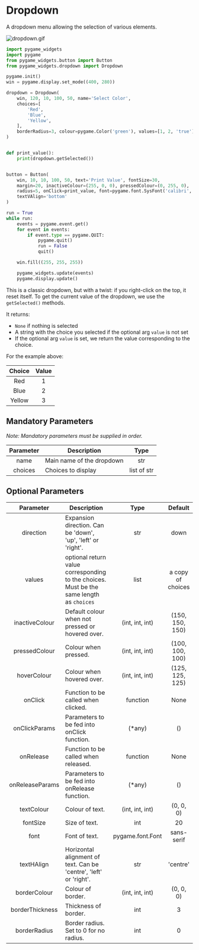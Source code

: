 # Dropdown

A dropdown menu allowing the selection of various elements.

![dropdown.gif](../images/dropdown.gif)

```Python
import pygame_widgets
import pygame
from pygame_widgets.button import Button
from pygame_widgets.dropdown import Dropdown

pygame.init()
win = pygame.display.set_mode((400, 280))

dropdown = Dropdown(
    win, 120, 10, 100, 50, name='Select Color',
    choices=[
        'Red',
        'Blue',
        'Yellow',
    ],
    borderRadius=3, colour=pygame.Color('green'), values=[1, 2, 'true'], direction='down', textHAlign='left'
)


def print_value():
    print(dropdown.getSelected())


button = Button(
    win, 10, 10, 100, 50, text='Print Value', fontSize=30,
    margin=20, inactiveColour=(255, 0, 0), pressedColour=(0, 255, 0),
    radius=5, onClick=print_value, font=pygame.font.SysFont('calibri', 10),
    textVAlign='bottom'
)

run = True
while run:
    events = pygame.event.get()
    for event in events:
        if event.type == pygame.QUIT:
            pygame.quit()
            run = False
            quit()

    win.fill((255, 255, 255))

    pygame_widgets.update(events)
    pygame.display.update()
```

This is a classic dropdown, but with a twist: if you right-click on the top, it reset itself. To get the current value
of the dropdown, we use the `getSelected()` methods.

It returns:

- `None` if nothing is selected
- A string with the choice you selected if the optional arg `value` is not set
- If the optional arg `value` is set, we return the value corresponding to the choice.

For the example above:

| Choice | Value |
| :---: | :---: |
| Red | 1 |
| Blue | 2 |
| Yellow | 3 |

## Mandatory Parameters

_Note: Mandatory parameters must be supplied in order._

| Parameter | Description | Type |
| :---: | --- | :---: |
| name | Main name of the dropdown | str | 
| choices | Choices to display | list of str | 

## Optional Parameters

| Parameter | Description | Type | Default |
| :---: | --- | :---: | :---: |
| direction | Expansion direction. Can be 'down', 'up', 'left' or 'right'. | str | down |
| values | optional return value corresponding to the choices. Must be the same length as `choices` |list|a copy of choices|
| inactiveColour | Default colour when not pressed or hovered over. | (int, int, int) | (150, 150, 150) |
| pressedColour | Colour when pressed. | (int, int, int) | (100, 100, 100) |
| hoverColour | Colour when hovered over. | (int, int, int) | (125, 125, 125) |
| onClick | Function to be called when clicked. | function | None |
| onClickParams | Parameters to be fed into onClick function. | (*any) | () |
| onRelease | Function to be called when released. | function | None |
| onReleaseParams | Parameters to be fed into onRelease function. | (*any) | () |
| textColour | Colour of text. | (int, int, int) | (0, 0, 0) |
| fontSize | Size of text. | int | 20 |
| font | Font of text. | pygame.font.Font | sans-serif |
| textHAlign | Horizontal alignment of text. Can be 'centre', 'left' or 'right'. | str | 'centre' |
| borderColour | Colour of border. | (int, int, int) | (0, 0, 0) |
| borderThickness | Thickness of border. | int | 3 |
| borderRadius | Border radius. Set to 0 for no radius. | int | 0 |

